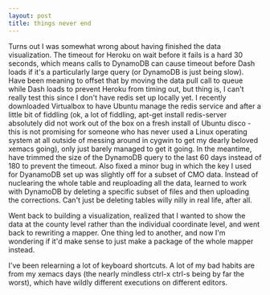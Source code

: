 ```yaml
---
layout: post
title: things never end
---
```


Turns out I was somewhat wrong about having finished the data visualization. The timeout for Heroku on wait before it fails is a hard 30 seconds, which means calls to DynamoDB can cause timeout before Dash loads if it's a particularly large query (or DynamoDB is just being slow). Have been meaning to offset that by moving the data pull call to queue while Dash loads to prevent Heroku from timing out, but thing is, I can't really test this since I don't have redis set up locally yet. I recently downloaded Virtualbox to have Ubuntu manage the redis service and after a little bit of fiddling (ok, a lot of fiddling, apt-get install redis-server absolutely did not work out of the box on a fresh install of Ubuntu disco - this is not promising for someone who has never used a Linux operating system at all outside of messing around in cygwin to get my dearly beloved xemacs going), only just barely managed to get it going. In the meantime, have trimmed the size of the DynamoDB query to the last 60 days instead of 180 to prevent the timeout. Also fixed a minor bug in which the key I used for DyanamoDB set up was slightly off for a subset of CMO data. Instead of nuclearing the whole table and reuploading all the data, learned to work with DynamoDB by deleting a specific subset of files and then uploading the corrections. Can't just be deleting tables willy nilly in real life, after all. 

Went back to building a visualization, realized that I wanted to show the data at the county level rather than the individual coordinate level, and went back to rewriting a mapper. One thing led to another, and now I'm wondering if it'd make sense to just make a package of the whole mapper instead.

I've been relearning a lot of keyboard shortcuts. A lot of my bad habits are from my xemacs days (the nearly mindless ctrl-x ctrl-s being by far the worst), which have wildly different executions on different editors. 